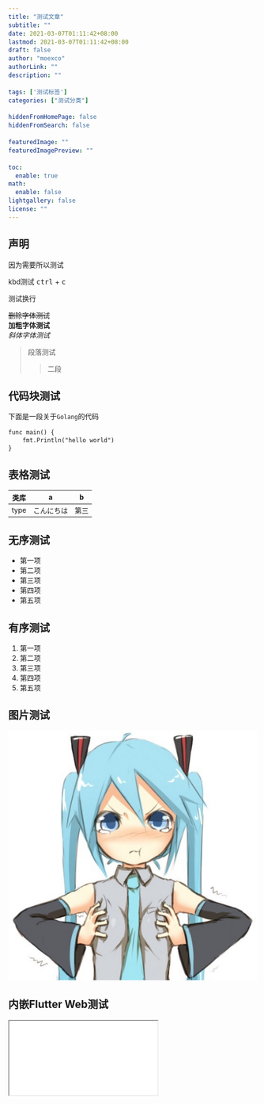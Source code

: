```yaml
---
title: "测试文章"
subtitle: ""
date: 2021-03-07T01:11:42+08:00
lastmod: 2021-03-07T01:11:42+08:00
draft: false
author: "moexco"
authorLink: ""
description: ""

tags: ['测试标签']
categories: ["测试分类"]

hiddenFromHomePage: false
hiddenFromSearch: false

featuredImage: ""
featuredImagePreview: ""

toc:
  enable: true
math:
  enable: false
lightgallery: false
license: ""
---
```


## 声明

因为需要所以测试

kbd测试 <kbd>ctrl</kbd> + <kbd>c</kbd>

测试换行


~~删除字体测试~~ <br>
**加粗字体测试** <br>
*斜体字体测试* <br>

> 段落测试
>> 二段

## 代码块测试

下面是一段关于`Golang`的代码

```golang
func main() {
    fmt.Println("hello world")
}
```


## 表格测试

| 类库 | a          | b    |
| ---- | ---------- | ---- |
| type | こんにちは | 第三 |

## 无序测试

* 第一项
* 第二项
* 第三项
* 第四项
* 第五项

## 有序测试

1. 第一项
2. 第二项
3. 第三项
4. 第四项
5. 第五项

## 图片测试

![miku](/test/miku.jpg)

## 内嵌Flutter Web测试

<iframe src="/web"></iframe>
